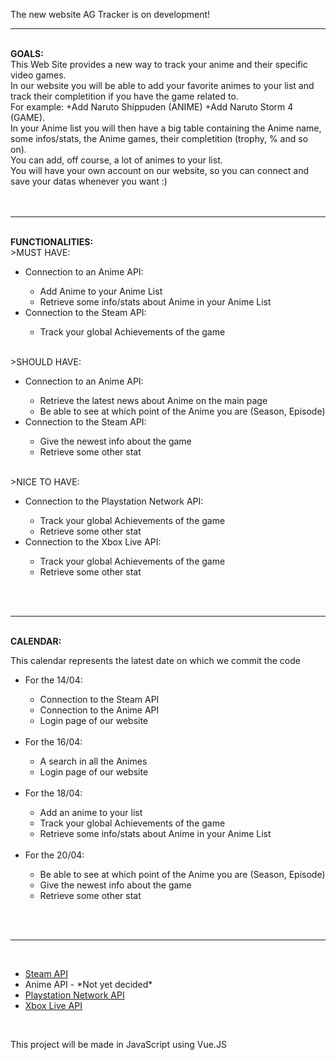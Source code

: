 <p>The new website AG Tracker is on development!</>
<br>
<hr/>
<br> 
<strong>GOALS:</strong><br>
This Web Site provides a new way to track your anime and their specific video games.<br>
In our website you will be able to add your favorite animes to your list and track their completition if you have the game related to.<br>
For example: +Add Naruto Shippuden (ANIME) +Add Naruto Storm 4 (GAME).<br>
In your Anime list you will then have a big table containing the Anime name, some infos/stats, the Anime games, their completition (trophy, % and so on).<br>
You can add, off course, a lot of animes to your list.<br>
You will have your own account on our website, so you can connect and save your datas whenever you want :)<br>
<br>
<br>
<hr/>
<br> 
<strong>FUNCTIONALITIES:</strong><br>
>MUST HAVE:
<ul>
  <li>Connection to an Anime API:</li>
  <ul>
    <li>Add Anime to your Anime List</li>
    <li>Retrieve some info/stats about Anime in your Anime List</li>
  </ul>
  
  <li>Connection to the Steam API:</li>
  <ul>
    <li>Track your global Achievements of the game</li>
  </ul>
</ul>
<br> 
>SHOULD HAVE:
<ul>
  <li>Connection to an Anime API:</li>
  <ul>
    <li>Retrieve the latest news about Anime on the main page</li>
    <li>Be able to see at which point of the Anime you are (Season, Episode)</li>
  </ul>
    
   <li>Connection to the Steam API:</li>
   <ul>
    <li>Give the newest info about the game</li>
    <li>Retrieve some other stat</li>
   </ul>
</ul>
<br> 
>NICE TO HAVE:
<ul>
  <li>Connection to the Playstation Network API:</li>
  <ul>
    <li>Track your global Achievements of the game</li>
    <li>Retrieve some other stat</li>
  </ul>
    
   <li>Connection to the Xbox Live API:</li>
   <ul>
    <li>Track your global Achievements of the game</li>
    <li>Retrieve some other stat</li>
   </ul>
</ul> 
<br> 
<br>
<hr/>
<br> 
<strong>CALENDAR:</strong><br>
<p>This calendar represents the latest date on which we commit the code</p>
<ul>
  <li>For the 14/04:</li>
  <ul>
    <li>Connection to the Steam API</li>
    <li>Connection to the Anime API</li>
    <li>Login page of our website</li>
  </ul>
  <br> 
  <li>For the 16/04:</li>
  <ul>
    <li>A search in all the Animes</li>
    <li>Login page of our website</li>
  </ul>
  <br> 
  <li>For the 18/04:</li>
  <ul>
    <li>Add an anime to your list</li>
    <li>Track your global Achievements of the game</li>
    <li>Retrieve some info/stats about Anime in your Anime List</li>
  </ul>
  <br> 
  <li>For the 20/04:</li>
  <ul>
    <li>Be able to see at which point of the Anime you are (Season, Episode)</li>
    <li>Give the newest info about the game</li>
    <li>Retrieve some other stat</li>
  </ul>
</ul>
<br> 
<br>
<hr/>
<br> 
<ul>
  <li><a href="https://steamcommunity.com/dev?l=french">Steam API</a></li>
  <li>Anime API - *Not yet decided* </li>
  <li><a href="https://www.psnleaderboard.com/api/">Playstation Network API</a></li>
  <li><a href="https://docs.microsoft.com/en-us/gaming/xbox-live/api-ref/xsapi/live-introduction-to-xbox-live-apis">Xbox Live API</a></li>
</ul>

<br> 
<p>This project will be made in JavaScript using Vue.JS</p>

